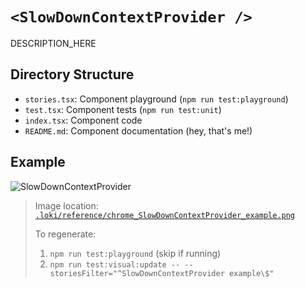 # `<SlowDownContextProvider />`

DESCRIPTION_HERE

## Directory Structure

- `stories.tsx`: Component playground (`npm run test:playground`)
- `test.tsx`: Component tests (`npm run test:unit`)
- `index.tsx`: Component code
- `README.md`: Component documentation (hey, that's me!)

## Example

![SlowDownContextProvider](../../../.loki/reference/chrome_SlowDownContextProvider_example.png)

> Image location: [`.loki/reference/chrome_SlowDownContextProvider_example.png`](../../../.loki/reference/chrome_SlowDownContextProvider_example.png)
> 
> To regenerate: 
> 1. `npm run test:playground` (skip if running)
> 1. `npm run test:visual:update -- --storiesFilter="^SlowDownContextProvider example\$"`
